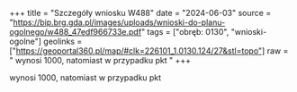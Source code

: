 +++
title = "Szczegóły wniosku W488"
date = "2024-06-03"
source = "https://bip.brg.gda.pl/images/uploads/wnioski-do-planu-ogolnego/w488_47edf966733e.pdf"
tags = ["obręb: 0130", "wnioski-ogolne"]
geolinks = ["https://geoportal360.pl/map/#clk=226101_1.0130.124/27&stl=topo"]
raw = " wynosi 1000, natomiast w przypadku pkt "
+++

 wynosi 1000, natomiast w przypadku pkt 


